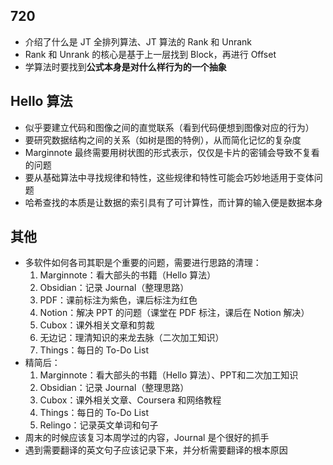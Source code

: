 ## 720
- 介绍了什么是 JT 全排列算法、JT 算法的 Rank 和 Unrank
- Rank 和 Unrank 的核心是基于上一层找到 Block，再进行 Offset
- 学算法时要找到**公式本身是对什么样行为的一个抽象**
## Hello 算法
- 似乎要建立代码和图像之间的直觉联系（看到代码便想到图像对应的行为）
- 要研究数据结构之间的关系（如树是图的特例），从而简化记忆的复杂度
- Marginnote 最终需要用树状图的形式表示，仅仅是卡片的密铺会导致不复看的问题
- 要从基础算法中寻找规律和特性，这些规律和特性可能会巧妙地适用于变体问题
- 哈希查找的本质是让数据的索引具有了可计算性，而计算的输入便是数据本身
## 其他
- 多软件如何各司其职是个重要的问题，需要进行思路的清理：
	1. Marginnote：看大部头的书籍（Hello 算法）
	2. Obsidian：记录 Journal（整理思路）
	3. PDF：课前标注为紫色，课后标注为红色
	4. Notion：解决 PPT 的问题（课堂在 PDF 标注，课后在 Notion 解决）
	5. Cubox：课外相关文章和剪裁
	6. 无边记：理清知识的来龙去脉（二次加工知识）
	7. Things：每日的 To-Do List
- 精简后：
	1. Marginnote：看大部头的书籍（Hello 算法）、PPT和二次加工知识
	2. Obsidian：记录 Journal（整理思路）
	3. Cubox：课外相关文章、Coursera 和网络教程
	4. Things：每日的 To-Do List
	5. Relingo：记录英文单词和句子
- 周末的时候应该复习本周学过的内容，Journal 是个很好的抓手
- 遇到需要翻译的英文句子应该记录下来，并分析需要翻译的根本原因